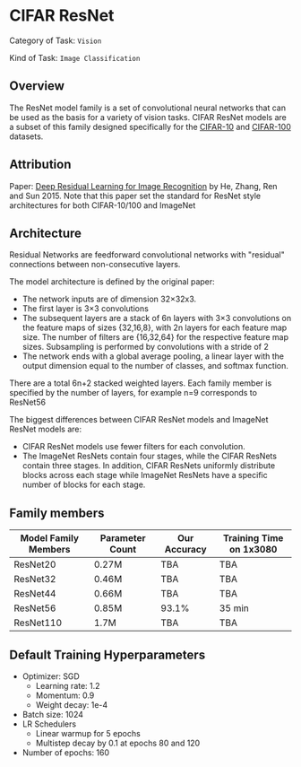 # CIFAR ResNet

Category of Task: `Vision`

Kind of Task: `Image Classification`

## Overview

The ResNet model family is a set of convolutional neural networks that can be used as the basis for a variety of vision tasks. CIFAR ResNet models are a subset of this family designed specifically for the [CIFAR-10](https://www.cs.toronto.edu/~kriz/cifar.html) and [CIFAR-100](https://www.cs.toronto.edu/~kriz/cifar.html) datasets.

## Attribution

Paper: [Deep Residual Learning for Image Recognition](https://arxiv.org/abs/1512.03385) by He, Zhang, Ren and Sun 2015. Note that this paper set the standard for ResNet style architectures for both CIFAR-10/100 and ImageNet

## Architecture

Residual Networks are feedforward convolutional networks with "residual" connections between non-consecutive layers.

The model architecture is defined by the original paper:

- The network inputs are of dimension 32×32x3.
- The first layer is 3×3 convolutions
- The subsequent layers are a stack of 6n layers with 3×3 convolutions on the feature maps of sizes {32,16,8}, with 2n layers for each feature map size. The number of filters are {16,32,64} for the respective feature map sizes. Subsampling is performed by convolutions with a stride of 2
- The network ends with a global average pooling, a linear layer with the output dimension equal to the number of classes, and softmax function.

There are a total 6n+2 stacked weighted layers. Each family member is specified by the number of layers, for example n=9 corresponds to ResNet56

The biggest differences between CIFAR ResNet models and ImageNet ResNet models are:

- CIFAR ResNet models use fewer filters for each convolution.
- The ImageNet ResNets contain four stages, while the CIFAR ResNets contain three stages. In addition, CIFAR ResNets uniformly distribute blocks across each stage while ImageNet ResNets have a specific number of blocks for each stage.

## Family members

| Model Family Members | Parameter Count | Our Accuracy | Training Time on 1x3080 |
|----------------------|-----------------|--------------|-------------------------|
| ResNet20             | 0.27M           | TBA          | TBA                     |
| ResNet32             | 0.46M           | TBA          | TBA                     |
| ResNet44             | 0.66M           | TBA          | TBA                     |
| ResNet56             | 0.85M           | 93.1%        | 35 min                  |
| ResNet110            | 1.7M            | TBA          | TBA                     |

## Default Training Hyperparameters

- Optimizer: SGD
    - Learning rate: 1.2
    - Momentum: 0.9
    - Weight decay: 1e-4
- Batch size: 1024
- LR Schedulers
    - Linear warmup for 5 epochs
    - Multistep decay by 0.1 at epochs 80 and 120
- Number of epochs: 160
